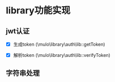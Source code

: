 # library功能实现

## jwt认证

- [x] 生成token (\mulo\library\auth\lib::getToken)
- [x] 解析token (\mulo\library\auth\lib::verifyToken)




## 字符串处理

